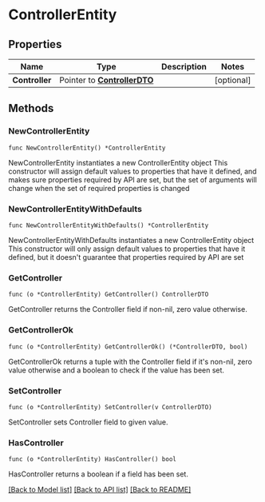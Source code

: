 # ControllerEntity

## Properties

Name | Type | Description | Notes
------------ | ------------- | ------------- | -------------
**Controller** | Pointer to [**ControllerDTO**](ControllerDTO.md) |  | [optional] 

## Methods

### NewControllerEntity

`func NewControllerEntity() *ControllerEntity`

NewControllerEntity instantiates a new ControllerEntity object
This constructor will assign default values to properties that have it defined,
and makes sure properties required by API are set, but the set of arguments
will change when the set of required properties is changed

### NewControllerEntityWithDefaults

`func NewControllerEntityWithDefaults() *ControllerEntity`

NewControllerEntityWithDefaults instantiates a new ControllerEntity object
This constructor will only assign default values to properties that have it defined,
but it doesn't guarantee that properties required by API are set

### GetController

`func (o *ControllerEntity) GetController() ControllerDTO`

GetController returns the Controller field if non-nil, zero value otherwise.

### GetControllerOk

`func (o *ControllerEntity) GetControllerOk() (*ControllerDTO, bool)`

GetControllerOk returns a tuple with the Controller field if it's non-nil, zero value otherwise
and a boolean to check if the value has been set.

### SetController

`func (o *ControllerEntity) SetController(v ControllerDTO)`

SetController sets Controller field to given value.

### HasController

`func (o *ControllerEntity) HasController() bool`

HasController returns a boolean if a field has been set.


[[Back to Model list]](../README.md#documentation-for-models) [[Back to API list]](../README.md#documentation-for-api-endpoints) [[Back to README]](../README.md)


